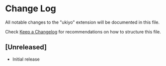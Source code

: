 # Change Log

All notable changes to the "ukiyo" extension will be documented in this file.

Check [Keep a Changelog](http://keepachangelog.com/) for recommendations on how to structure this file.

## [Unreleased]

- Initial release
